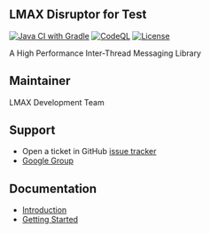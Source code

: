 ## LMAX Disruptor for Test

[![Java CI with Gradle](https://github.com/LMAX-Exchange/disruptor/workflows/Java%20CI%20with%20Gradle/badge.svg)](https://github.com/LMAX-Exchange/disruptor/actions/workflows/gradle-build.yml)
[![CodeQL](https://github.com/LMAX-Exchange/disruptor/workflows/CodeQL/badge.svg)](https://github.com/LMAX-Exchange/disruptor/actions/workflows/codeql-analysis.yml)
[![License](https://img.shields.io/github/license/LMAX-Exchange/disruptor)](https://github.com/LMAX-Exchange/disruptor/blob/master/LICENCE.txt)

A High Performance Inter-Thread Messaging Library

## Maintainer

LMAX Development Team

## Support

 - Open a ticket in GitHub [issue tracker](https://github.com/LMAX-Exchange/disruptor/issues)
 - [Google Group](https://groups.google.com/group/lmax-disruptor)

## Documentation

* [Introduction](https://github.com/LMAX-Exchange/disruptor/wiki/Introduction)
* [Getting Started](https://github.com/LMAX-Exchange/disruptor/wiki/Getting-Started)
